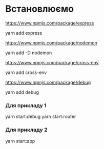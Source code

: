 # Встановлюємо

https://www.npmjs.com/package/express

yarn add express

https://www.npmjs.com/package/nodemon

yarn add -D nodemon

https://www.npmjs.com/package/cross-env

yarn add cross-env

https://www.npmjs.com/package/debug

yarn add debug

### Для прикладу 1

yarn start:debug
yarn start:router

### Для прикладу 2

yarn start:app
